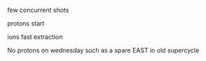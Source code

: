 
few concurrent shots


protons start

ions fast extraction

No protons on wednesday such as a spare EAST in old supercycle



